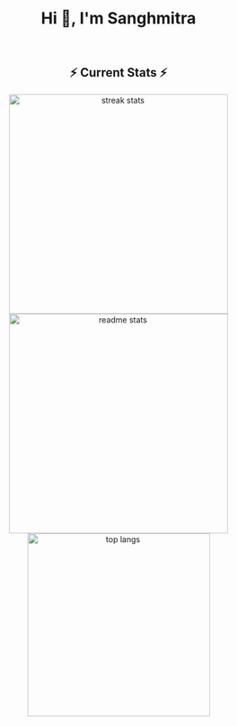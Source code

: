 <!--
- # Hi 👋, I’m Sanghmitra .
-->
<!---
Sanghmitra07/Sanghmitra07 is a ✨ special ✨ repository because its `README.md` (this file) appears on your GitHub profile.
You can click the Preview link to take a look at your changes.
--->

<h1 align="center">Hi 👋, I'm  Sanghmitra</h1>

<br/>
  <h2 align="center">⚡ Current Stats ⚡</h2>
 <div align=center>
     <img width=390 src="https://streak-stats.demolab.com/?user=sanghmitra07&count_private=true&theme=react&border_radius=10" alt="streak stats"/>

  <img width=390 src="https://github-readme-stats.vercel.app/api?username=sanghmitra07&show_icons=true&theme=react&rank_icon=github&border_radius=10" alt="readme stats" />

   <img width=325 align="center" src="https://github-readme-stats.vercel.app/api/top-langs/?username=sanghmitra07&hide=HTML&langs_count=8&layout=compact&theme=react&border_radius=10&size_weight=0.5&count_weight=0.5&exclude_repo=github-readme-stats" alt=" top langs" />
 </div>
 <br/>

<br/><br/>
